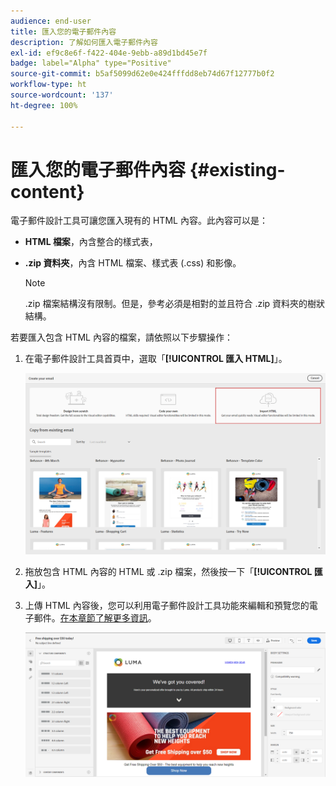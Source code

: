 ```yaml
---
audience: end-user
title: 匯入您的電子郵件內容
description: 了解如何匯入電子郵件內容
exl-id: ef9c8e6f-f422-404e-9ebb-a89d1bd45e7f
badge: label="Alpha" type="Positive"
source-git-commit: b5af5099d62e0e424fffdd8eb74d67f12777b0f2
workflow-type: ht
source-wordcount: '137'
ht-degree: 100%

---
```


# 匯入您的電子郵件內容 {#existing-content}

電子郵件設計工具可讓您匯入現有的 HTML 內容。此內容可以是：

* **HTML 檔案**，內含整合的樣式表，
* **.zip 資料夾**，內含 HTML 檔案、樣式表 (.css) 和影像。

   >[!NOTE]
   >
   >.zip 檔案結構沒有限制。但是，參考必須是相對的並且符合 .zip 資料夾的樹狀結構。

若要匯入包含 HTML 內容的檔案，請依照以下步驟操作：

1. 在電子郵件設計工具首頁中，選取「**[!UICONTROL 匯入 HTML]**」。

   ![](assets/import-html_2.png)

1. 拖放包含 HTML 內容的 HTML 或 .zip 檔案，然後按一下「**[!UICONTROL 匯入]**」。

1. 上傳 HTML 內容後，您可以利用電子郵件設計工具功能來編輯和預覽您的電子郵件。[在本章節了解更多資訊](create-email-content.md)。

   ![](assets/html-imported.png)